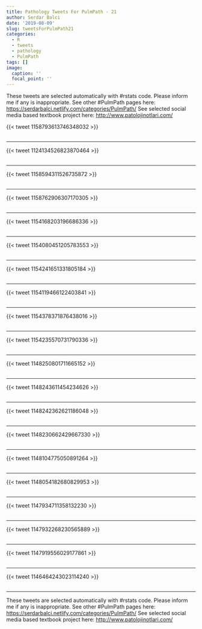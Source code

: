 ```yaml
---
title: Pathology Tweets For PulmPath - 21
author: Serdar Balci
date: '2019-08-09'
slug: tweetsForPulmPath21
categories:
  - R
  - tweets
  - pathology
  - PulmPath
tags: []
image:
  caption: ''
  focal_point: ''
---
```



These tweets are selected automatically with #rstats code. Please inform me if any is inappropriate.
See other #PulmPath pages here: https://serdarbalci.netlify.com/categories/PulmPath/ 
See selected social media based textbook project here: http://www.patolojinotlari.com/

{{< tweet 1158793613746348032 >}}
<br>
<br>
<hr>
{{< tweet 1124134526823870464 >}}
<br>
<br>
<hr>
{{< tweet 1158594311526735872 >}}
<br>
<br>
<hr>
{{< tweet 1158762906307170305 >}}
<br>
<br>
<hr>
{{< tweet 1154168203196686336 >}}
<br>
<br>
<hr>
{{< tweet 1154080451205783553 >}}
<br>
<br>
<hr>
{{< tweet 1154241651331805184 >}}
<br>
<br>
<hr>
{{< tweet 1154119466122403841 >}}
<br>
<br>
<hr>
{{< tweet 1154378371876438016 >}}
<br>
<br>
<hr>
{{< tweet 1154235570731790336 >}}
<br>
<br>
<hr>
{{< tweet 1148250801711665152 >}}
<br>
<br>
<hr>
{{< tweet 1148243611454234626 >}}
<br>
<br>
<hr>
{{< tweet 1148242362621186048 >}}
<br>
<br>
<hr>
{{< tweet 1148230662429667330 >}}
<br>
<br>
<hr>
{{< tweet 1148104775050891264 >}}
<br>
<br>
<hr>
{{< tweet 1148054182680829953 >}}
<br>
<br>
<hr>
{{< tweet 1147934711358132230 >}}
<br>
<br>
<hr>
{{< tweet 1147932268230565889 >}}
<br>
<br>
<hr>
{{< tweet 1147919556029177861 >}}
<br>
<br>
<hr>
{{< tweet 1146464243023114240 >}}
<br>
<br>
<hr>


These tweets are selected automatically with #rstats code. Please inform me if any is inappropriate.
See other #PulmPath pages here: https://serdarbalci.netlify.com/categories/PulmPath/ 
See selected social media based textbook project here: http://www.patolojinotlari.com/
